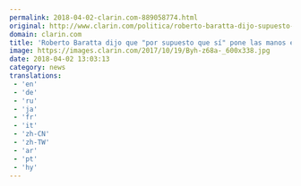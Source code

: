 ```yaml
---
permalink: 2018-04-02-clarin.com-889058774.html
original: http://www.clarin.com/politica/roberto-baratta-dijo-supuesto-pone-manos-fuego-julio-vido_0_B1w8ucyif.html
domain: clarin.com
title: 'Roberto Baratta dijo que "por supuesto que sí" pone las manos en el fuego por Julio De Vido'
image: https://images.clarin.com/2017/10/19/Byh-z68a-_600x338.jpg
date: 2018-04-02 13:03:13
category: news
translations: 
 - 'en'
 - 'de'
 - 'ru'
 - 'ja'
 - 'fr'
 - 'it'
 - 'zh-CN'
 - 'zh-TW'
 - 'ar'
 - 'pt'
 - 'hy'
---
```



